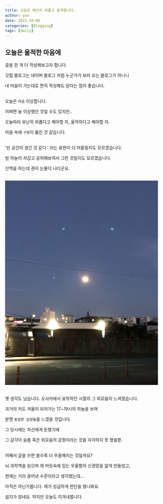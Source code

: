 ```yaml
---
title: 오늘은 왜인지 외롭고 울적합니다.
author: yun
date: 2022-10-08
categories: [Blogging]
tags: [daily]
---
```


## 오늘은 울적한 마음에

글을 한 개 더 작성해보고자 합니다.

깃헙 블로그는 네이버 블로그 처럼 누군가가 보러 오는 블로그가 아니니

내 마음이 가는대로 편히 작성해도 된다는 점이 좋습니다.
<br/><br/>



오늘은 `마음` 이상합니다.

어쩌면 늘 이상했던 것일 수도 있지만..

오늘따라 유난히 외롭다고 해야할 지, 울적하다고 해야할 지.

마음 속에 `구멍`이 뚫린 것 같습니다.
<br/><br/>



'빈 공간이 생긴 것 같다.' 라는 표현이 더 어울릴지도 모르겠습니다.

밤 하늘이 차갑고 공허해보여서 그런 것일지도 모르겠습니다.

산책을 하는데 괜히 눈물이 나더군요.
<br/><br/>

![night_sky](https://raw.githubusercontent.com/yunong-E/utterances_only/main/assets/img/night_sky.jpg)

<br/>
옛 생각도 났습니다. 오사카에서 유학하던 시절의 그 외로움이 느껴졌습니다.

과거의 저도 겨울이 되어가는 17~19시의 하늘을 보며 

분명 `동일한 감정들`을 느꼈을 것입니다.

그 당시에는 자신에게 둔했기에 

그 감각이 슬픔 혹은 외로움의 감정이라는 것을 자각하지 못 했을뿐.
<br/><br/>


어째서 글을 쓰면 쓸수록 더 우울해지는 것일까요?

뇌 과학책을 읽으며 제 머릿속에 있는 우울함의 신경망을 얇게 만들었고,

현재는 거의 끊어낸 수준이라고 생각했는데...

아직은 아닌가봅니다. 제가 성급하게 판단을 했나봐요.

쉽지가 않네요. 하지만 오늘도 이겨내봅니다.






